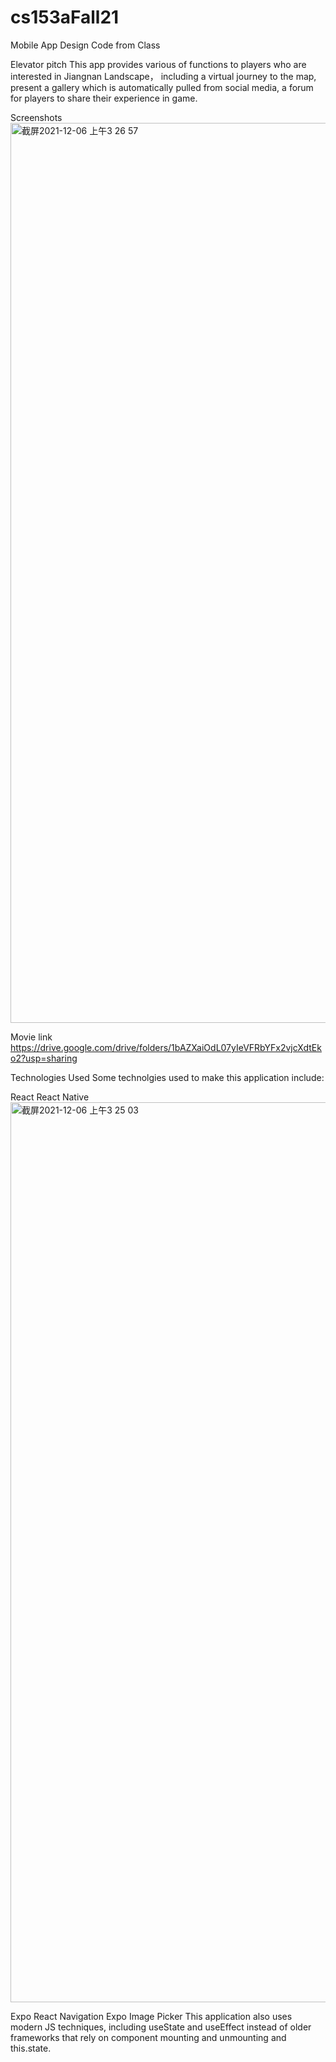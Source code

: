 # cs153aFall21
Mobile App Design Code from Class

Elevator pitch
This app provides various of functions to players who are interested in Jiangnan Landscape， including a virtual journey to the map, present a gallery which is automatically pulled from social media, a forum for players to share their experience in game.

Screenshots
<img width="1440" alt="截屏2021-12-06 上午3 26 57" src="https://user-images.githubusercontent.com/91500411/145689754-f960a07b-b25a-4999-9b55-26787164ee50.png">




Movie link
https://drive.google.com/drive/folders/1bAZXaiOdL07yIeVFRbYFx2vjcXdtEko2?usp=sharing




Technologies Used
Some technolgies used to make this application include:

React
React Native<img width="1440" alt="截屏2021-12-06 上午3 25 03" src="https://user-images.githubusercontent.com/91500411/145689709-d6701ba7-fef1-4ed6-b812-8a1c1b13a8d9.png">

Expo
React Navigation
Expo Image Picker
This application also uses modern JS techniques, including useState and useEffect instead of older frameworks that rely on component mounting and unmounting and this.state.

